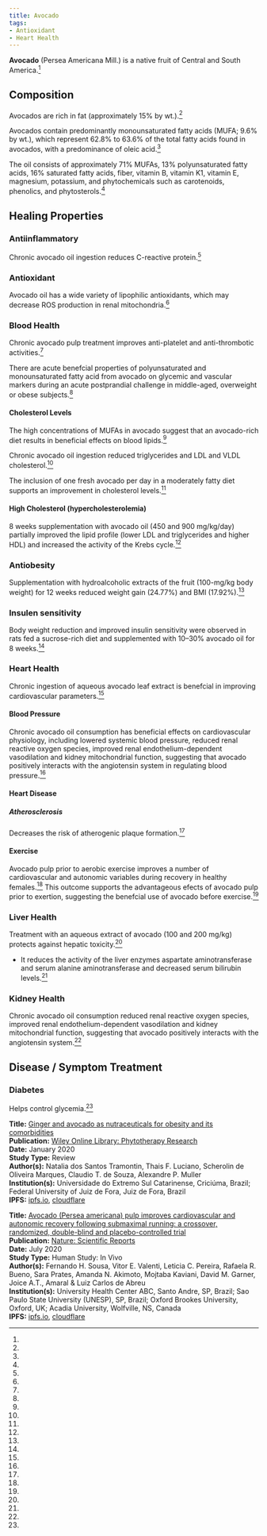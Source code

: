 ```yaml
---
title: Avocado
tags:
- Antioxidant
- Heart Health
---
```

**Avocado** (Persea Americana Mill.) is a native fruit of Central and South America.[^1]

## Composition

Avocados are rich in fat (approximately 15% by wt.).[^1]

Avocados contain predominantly monounsaturated fatty acids (MUFA; 9.6% by wt.), which represent 62.8% to 63.6% of the total fatty acids found in avocados, with a predominance of oleic acid.[^1]

The oil consists of approximately 71% MUFAs, 13% polyunsaturated fatty acids, 16% saturated fatty acids, fiber, vitamin B, vitamin K1, vitamin E, magnesium, potassium, and phytochemicals such as carotenoids, phenolics, and phytosterols.[^1]

## Healing Properties

### Antiinflammatory

Chronic avocado oil ingestion reduces C-reactive protein.[^2]

### Antioxidant

Avocado oil has a wide variety of lipophilic antioxidants, which may decrease ROS production in renal mitochondria.[^1]

### Blood Health

Chronic avocado pulp treatment improves anti-platelet and anti-thrombotic activities.[^2]

There are acute benefcial properties of polyunsaturated and monounsaturated fatty acid from avocado on glycemic and vascular markers during an acute postprandial challenge in middle-aged, overweight or obese subjects.[^2]

#### Cholesterol Levels

The high concentrations of MUFAs in avocado suggest that an avocado-rich diet results in beneficial effects on blood lipids.[^1]

Chronic avocado oil ingestion reduced triglycerides and LDL and VLDL cholesterol.[^2]

The inclusion of one fresh avocado per day in a moderately fatty diet supports an improvement in cholesterol levels.[^2]

#### High Cholesterol (hypercholesterolemia)

8 weeks supplementation with avocado oil (450 and 900 mg/kg/day) partially improved the lipid profile (lower LDL and triglycerides and higher HDL) and increased the activity of the Krebs cycle.[^1]

### Antiobesity

Supplementation with hydroalcoholic extracts of the fruit (100-mg/kg body weight) for 12 weeks reduced weight gain (24.77%) and BMI (17.92%).[^1]

### Insulen sensitivity

Body weight reduction and improved insulin sensitivity were observed in rats fed a sucrose-rich diet and supplemented with 10–30% avocado oil for
8 weeks.[^1]

### Heart Health

Chronic ingestion of aqueous avocado leaf extract is benefcial in improving cardiovascular parameters.[^2]

#### Blood Pressure

Chronic avocado oil consumption has beneficial effects on cardiovascular physiology, including lowered systemic blood pressure, reduced renal reactive oxygen species, improved renal endothelium-dependent vasodilation and kidney mitochondrial function, suggesting that avocado positively interacts with the angiotensin system in regulating blood pressure.[^2]

#### Heart Disease

##### Atherosclerosis

Decreases the risk of atherogenic plaque formation.[^1]

#### Exercise

Avocado pulp prior to aerobic exercise improves a number of cardiovascular and autonomic variables during recovery in healthy females.[^2] This outcome supports the advantageous efects of avocado pulp prior to exertion, suggesting the benefcial use of avocado before exercise.[^2]

### Liver Health

Treatment with an aqueous extract of avocado (100 and 200 mg/kg) protects against hepatic toxicity.[^1]

- It reduces the activity of the liver enzymes aspartate aminotransferase and serum alanine aminotransferase and decreased serum bilirubin levels.[^1]

### Kidney Health

Chronic avocado oil consumption reduced renal reactive oxygen species, improved renal endothelium-dependent vasodilation and kidney mitochondrial function, suggesting that avocado positively interacts with the angiotensin system.[^2]

## Disease / Symptom Treatment

### Diabetes

Helps control glycemia.[^1]

[^1]: 
**Title:** [Ginger and avocado as nutraceuticals for obesity and its comorbidities](https://doi.org/10.1002/ptr.6619)<br>
**Publication:** [Wiley Online Library: Phytotherapy Research](https://onlinelibrary.wiley.com/journal/10991573)<br>
**Date:** January 2020<br>
**Study Type:** Review<br>
**Author(s):** Natalia dos Santos Tramontin, Thais F. Luciano, Scherolin de Oliveira Marques, Claudio T. de Souza, Alexandre P. Muller<br>
**Institution(s):** Universidade do Extremo Sul Catarinense, Criciúma, Brazil; Federal University of Juiz de Fora, Juiz de Fora, Brazil<br>
**IPFS:** [ipfs.io](https://ipfs.io/ipfs/QmVBpoXwvGXEoYKkRudpHszVtVR3pows24vG94HCQDgD3a), [cloudflare](https://cloudflare-ipfs.com/ipfs/QmVBpoXwvGXEoYKkRudpHszVtVR3pows24vG94HCQDgD3a)

[^2]: 
**Title:** [Avocado (Persea americana) pulp improves cardiovascular and autonomic recovery following submaximal running: a crossover, randomized, double-blind and placebo-controlled trial](https://www.nature.com/articles/s41598-020-67577-3)<br>
**Publication:** [Nature: Scientific Reports](https://www.nature.com/srep)<br>
**Date:** July 2020<br>
**Study Type:** Human Study: In Vivo<br>
**Author(s):** Fernando H. Sousa, Vitor E. Valenti, Leticia C. Pereira, Rafaela R. Bueno, Sara Prates, Amanda N. Akimoto, Mojtaba Kaviani, David M. Garner, Joice A.T., Amaral & Luiz Carlos de Abreu<br>
**Institution(s):** University Health Center ABC, Santo Andre, SP, Brazil; Sao Paulo State University (UNESP), SP, Brazil; Oxford Brookes University, Oxford, UK; Acadia University, Wolfville, NS, Canada<br>
**IPFS:** [ipfs.io](https://ipfs.io/ipfs/QmXDmDvxJ6wQA64uJwDNDUmVNUAaZToo1LKCW2XyxzhjeH), [cloudflare](https://cloudflare-ipfs.com/ipfs/QmXDmDvxJ6wQA64uJwDNDUmVNUAaZToo1LKCW2XyxzhjeH)

[^3]: **Title:** []()<br>
**Publication:** []()<br>
**Date:** <br>
**Study Type:** Animal Study, Commentary, Human Study: In Vitro - In Vivo - In Silico, Human: Case Report, Meta Analysis, Review<br>
**Author(s):** <br>
**Institutions:** <br>
**IPFS:** [ipfs.io](https://ipfs.io/ipfs/), [cloudflare](https://cloudflare-ipfs.com/ipfs/)
